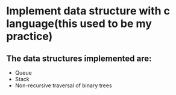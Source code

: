 # Implement data structure with c language(this used to be my practice)

## The data structures implemented are:
- Queue
- Stack
- Non-recursive traversal of binary trees
